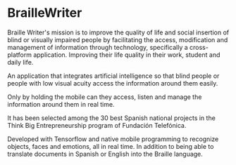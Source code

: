 # BrailleWriter
Braille Writer's mission is to improve the quality of life and social insertion of blind or visually impaired people by facilitating the access, modification and management of information through technology, specifically a cross-platform application. Improving their life quality in their work, student and daily life.

An application that integrates artificial intelligence so that blind people or people with low visual acuity access the information around them easily.

Only by holding the mobile can they access, listen and manage the information around them in real time.

It has been selected among the 30 best Spanish national projects in the Think Big Entrepreneurship program of Fundación Telefónica.

Developed with Tensorflow and native mobile programming to recognize objects, faces and emotions, all in real time. In addition to being able to translate documents in Spanish or English into the Braille language.
